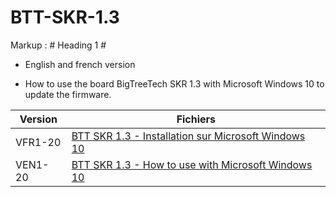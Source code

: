 # BTT-SKR-1.3
Markup :  # Heading 1 #

  - English and french version

 - How to use the board BigTreeTech SKR 1.3 with Microsoft Windows 10 to update the firmware.

Version          | Fichiers
-------------    | -----------
VFR1-20  | [BTT SKR 1.3 - Installation sur Microsoft Windows 10](https://github.com/harpagophytum/BTT-SKR-1.3/blob/main/BigTreeTech-skr-1.3-installation-fran%C3%A7ais.txt)
VEN1-20  | [BTT SKR 1.3 - How to use with Microsoft Windows 10](https://github.com/harpagophytum/BTT-SKR-1.3/blob/main/BigTreeTech-skr-1.3-installation-anglais.txt)

